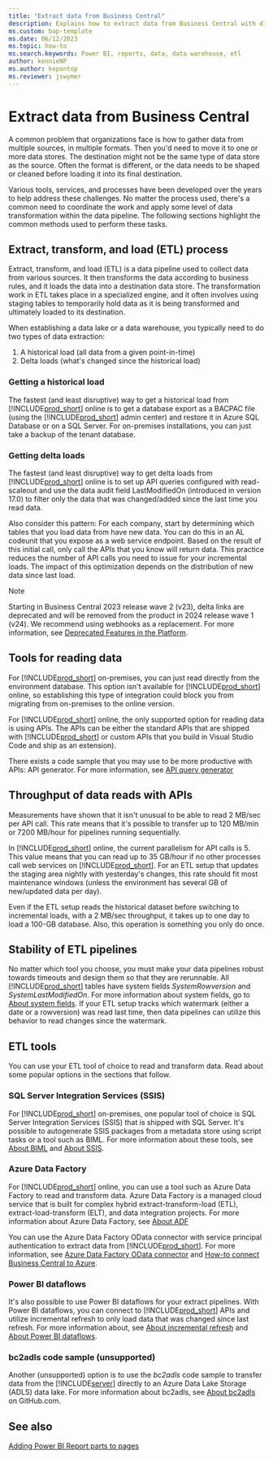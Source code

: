 ```yaml
---
title: "Extract data from Business Central"
description: Explains how to extract data from Business Central with different tools
ms.custom: bap-template
ms.date: 06/12/2023
ms.topic: how-to
ms.search.keywords: Power BI, reports, data, data warehouse, etl
author: kennieNP
ms.author: kepontop
ms.reviewer: jswymer
---
```


# Extract data from Business Central

A common problem that organizations face is how to gather data from multiple sources, in multiple formats. Then you'd need to move it to one or more data stores. The destination might not be the same type of data store as the source. Often the format is different, or the data needs to be shaped or cleaned before loading it into its final destination.

Various tools, services, and processes have been developed over the years to help address these challenges. No matter the process used, there's a common need to coordinate the work and apply some level of data transformation within the data pipeline. The following sections highlight the common methods used to perform these tasks.

## Extract, transform, and load (ETL) process

Extract, transform, and load (ETL) is a data pipeline used to collect data from various sources. It then transforms the data according to business rules, and it loads the data into a destination data store. The transformation work in ETL takes place in a specialized engine, and it often involves using staging tables to temporarily hold data as it is being transformed and ultimately loaded to its destination.

When establishing a data lake or a data warehouse, you typically need to do two types of data extraction:

1. A historical load (all data from a given point-in-time)
2. Delta loads (what's changed since the historical load)

### Getting a historical load

The fastest (and least disruptive) way to get a historical load from [!INCLUDE[prod_short](includes/prod_short.md)] online is to get a database export as a BACPAC file (using the [!INCLUDE[prod_short](includes/prod_short.md)] admin center) and restore it in Azure SQL Database or on a SQL Server. For on-premises installations, you can just take a backup of the tenant database.

### Getting delta loads

The fastest (and least disruptive) way to get delta loads from [!INCLUDE[prod_short](includes/prod_short.md)] online is to set up API queries configured with read-scaleout and use the data audit field LastModifiedOn (introduced in version 17.0) to filter only the data that was changed/added since the last time you read data.

Also consider this pattern: For each company, start by determining which tables that you load data from have new data. You can do this in an AL codeunit that you expose as a web service endpoint. Based on the result of this initial call, only call the APIs that you know will return data. This practice reduces the number of API calls you need to issue for your incremental loads. The impact of this optimization depends on the distribution of new data since last load.

> [!NOTE]
> Starting in Business Central 2023 release wave 2 (v23), delta links are deprecated and will be removed from the product in 2024 release wave 1 (v24). We recommend using webhooks as a replacement. For more information, see [Deprecated Features in the Platform](../upgrade/deprecated-features-platform.md).

## Tools for reading data

For [!INCLUDE[prod_short](includes/prod_short.md)] on-premises, you can just read directly from the environment database. This option isn't available for [!INCLUDE[prod_short](includes/prod_short.md)] online, so establishing this type of integration could block you from migrating from on-premises to the online version. 

For [!INCLUDE[prod_short](includes/prod_short.md)] online, the only supported option for reading data is using APIs. The APIs can be either the standard APIs that are shipped with [!INCLUDE[prod_short](includes/prod_short.md)] or custom APIs that you build in Visual Studio Code and ship as an extension).

There exists a code sample that you may use to be more productive with APIs: API generator. 
For more information, see [API query generator](https://github.com/microsoft/BCTech/tree/master/samples/APIQueryGenerator)

## Throughput of data reads with APIs

Measurements have shown that it isn't unusual to be able to read 2 MB/sec per API call. This rate means that it's possible to transfer up to 120 MB/min or 7200 MB/hour for pipelines running sequentially. 

In [!INCLUDE[prod_short](includes/prod_short.md)] online, the current parallelism for API calls is 5. This value means that you can read up to 35 GB/hour if no other processes call web services on [!INCLUDE[prod_short](includes/prod_short.md)]. For an ETL setup that updates the staging area nightly with yesterday's changes, this rate should fit most maintenance windows (unless the environment has several GB of new/updated data per day).

Even if the ETL setup reads the historical dataset before switching to incremental loads, with a 2 MB/sec throughput, it takes up to one day to load a 100-GB database. Also, this operation is something you only do once.

## Stability of ETL pipelines

No matter which tool you choose, you must make your data pipelines robust towards timeouts and design them so that they are rerunnable. All [!INCLUDE[prod_short](includes/prod_short.md)] tables have system fields _SystemRowversion_ and _SystemLastModifiedOn_. For more information about system fields, go to [About system fields](devenv-table-system-fields.md). If your ETL setup tracks which watermark (either a date or a rowversion) was read last time, then data pipelines can utilize this behavior to read changes since the watermark.

## ETL tools

You can use your ETL tool of choice to read and transform data. Read about some popular options in the sections that follow.

### SQL Server Integration Services (SSIS)

For [!INCLUDE[prod_short](includes/prod_short.md)] on-premises, one popular tool of choice is SQL Server Integration Services (SSIS) that is shipped with SQL Server. It's possible to autogenerate SSIS packages from a metadata store using script tasks or a tool such as BIML. For more information about these tools, see [About BIML](https://www.varigence.com/biml) and [About SSIS](/sql/integration-services/sql-server-integration-services).

### Azure Data Factory

For [!INCLUDE[prod_short](includes/prod_short.md)] online, you can use a tool such as Azure Data Factory to read and transform data. Azure Data Factory is a managed cloud service that is built for complex hybrid extract-transform-load (ETL), extract-load-transform (ELT), and data integration projects. For more information about Azure Data Factory, see [About ADF](/azure/data-factory/introduction)

You can use the Azure Data Factory OData connector with service principal authentication to extract data from [!INCLUDE[prod_short](includes/prod_short.md)]. For more information, see [Azure Data Factory OData connector](/azure/data-factory/connector-odata?tabs=data-factory) and [How-to connect Business Central to Azure](/answers/questions/751705/how-to-connect-business-central-to-azure-data-fact).

### Power BI dataflows

It's also possible to use Power BI dataflows for your extract pipelines. With Power BI dataflows, you can connect to [!INCLUDE[prod_short](includes/prod_short.md)] APIs and utilize incremental refresh to only load data that was changed since last refresh. For more information about, see [About incremental refresh](/power-query/dataflows/incremental-refresh) and [About Power BI dataflows](/power-bi/transform-model/dataflows/dataflows-introduction-self-service).

<!--Microsoft MVP Steven Renders has written a nice blog post on how to use Power BI dataflows with [!INCLUDE[prod_short](includes/prod_short.md)]:
[How do I create a Power BI dataflow with Business Central data](https://thinkaboutit.be/2023/02/how-do-i-create-a-power-bi-dataflow-with-business-central-data/)-->

### bc2adls code sample (unsupported)

Another (unsupported) option is to use the _bc2adls_ code sample to transfer data from the [!INCLUDE[server](includes/server.md)] directly to an Azure Data Lake Storage (ADLS) data lake. For more information about bc2adls, see [About bc2adls](https://github.com/microsoft/bc2adls) on GitHub.com.

## See also

[Adding Power BI Report parts to pages](devenv-power-bi-report-parts.md)
